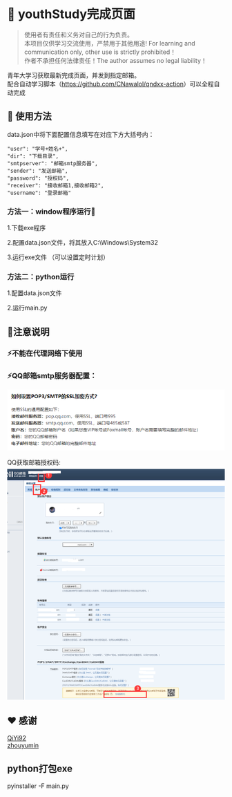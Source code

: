 # 🚀️ youthStudy完成页面

> 使用者有责任和义务对自己的行为负责。  
> 本项目仅供学习交流使用，严禁用于其他用途! For learning and communication only, other use is strictly prohibited！  
> 作者不承担任何法律责任！The author assumes no legal liability！  

青年大学习获取最新完成页面，并发到指定邮箱。  
配合自动学习脚本（<https://github.com/CNawalol/qndxx-action>）可以全程自动完成

## 🎉️ 使用方法
data.json中将下面配置信息填写在对应下方大括号内：
```
"user": "学号+姓名+",
"dir": "下载目录",
"smtpserver": "邮箱smtp服务器",
"sender": "发送邮箱",
"password": "授权码",
"receiver": "接收邮箱1,接收邮箱2",
"username": "登录邮箱"
```

### 方法一：window程序运行👑

1.下载exe程序  

2.配置data.json文件，将其放入C:\Windows\System32  

3.运行exe文件  （可以设置定时计划）


### 方法二：python运行

1.配置data.json文件  

2.运行main.py  


## 🎈注意说明

### ⚡不能在代理网络下使用  

### ⚡QQ邮箱smtp服务器配置：  
![img.png](img/img1.png)  

QQ获取邮箱授权码:  
![img.png](img/img2.png)  

## ❤ 感谢  
[QiYi92](https://github.com/QiYi92/Youth_Learning_Reptile)  
[zhouyumin](https://github.com/zhouyumin/qndxx)

## python打包exe
pyinstaller -F main.py
